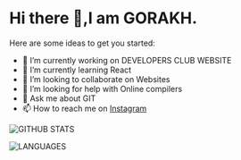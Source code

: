 # Hi there 👋,I am GORAKH.
Here are some ideas to get you started:

- 🔭 I’m currently working on DEVELOPERS CLUB WEBSITE
- 🌱 I’m currently learning React
- 👯 I’m looking to collaborate on Websites
- 🤔 I’m looking for help with Online compilers 
- 💬 Ask me about GIT
- 📫 How to reach me on [Instagram](https://www.instagram.com/grc__sr/) 

![GITHUB STATS](https://github-readme-stats.vercel.app/api?username=chavangorakh1999&theme=lowcontrast&show_icons=true&count_private=)

![LANGUAGES](https://github-readme-stats.vercel.app/api/top-langs/?username=chavangorakh1999&layout=compact)
